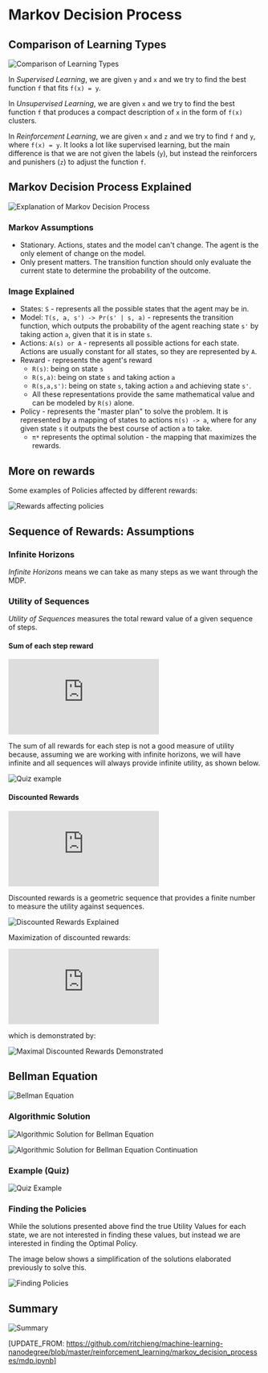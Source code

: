 # Markov Decision Process

## Comparison of Learning Types

![Comparison of Learning Types](images/comparison-types-learning.png)

In *Supervised Learning*, we are given `y` and `x` and we try to find the best function `f` that fits `f(x) = y`.

In *Unsupervised Learning*, we are given `x` and we try to find the best function `f` that produces a compact description of `x` in the form of `f(x)` clusters.

In *Reinforcement Learning*, we are given `x` and `z` and we try to find `f` and `y`, where `f(x) = y`. It looks a lot like supervised learning, but the main difference is that we are not given the labels (`y`), but instead the reinforcers and punishers (`z`) to adjust the function `f`.

## Markov Decision Process Explained

![Explanation of Markov Decision Process](images/markov-decision-process.png)

### Markov Assumptions
- Stationary. Actions, states and the model can't change. The agent is the only element of change on the model.
- Only present matters. The transition function should only evaluate the current state to determine the probability of the outcome.

### Image Explained

- States: `S` - represents all the possible states that the agent may be in.
- Model: `T(s, a, s') -> Pr(s' | s, a)` - represents the transition function, which outputs the probability of the agent reaching state `s'` by taking action `a`, given that it is in state `s`.
- Actions: `A(s) or A` - represents all possible actions for each state. Actions are usually constant for all states, so they are represented by `A`.
- Reward  - represents the agent's reward
    - `R(s)`: being on state `s`
    - `R(s,a)`: being on state `s` and taking action `a`
    - `R(s,a,s')`:  being on state `s`, taking action `a` and achieving state `s'`.
    - All these representations provide the same mathematical value and can be modeled by `R(s)` alone.
- Policy - represents the "master plan" to solve the problem. It is represented by a mapping of states to actions `π(s) -> a`, where for any given state `s` it outputs the best course of action `a` to take.
    - `π*` represents the optimal solution - the mapping that maximizes the rewards.

## More on rewards

Some examples of Policies affected by different rewards:

![Rewards affecting policies](images/more-rewards.png)

## Sequence of Rewards: Assumptions

### Infinite Horizons

*Infinite Horizons* means we can take as many steps as we want through the MDP.

### Utility of Sequences

*Utility of Sequences* measures the total reward value of a given sequence of steps.

#### Sum of each step reward

![Sum of each step reward](http://latex.codecogs.com/gif.latex?$$%5Csum_%7Bt=0%7D%5E%7B%5Cinfty%7DR(S_t))

The sum of all rewards for each step is not a good measure of utility because, assuming we are working with infinite horizons, we will have infinite and all sequences will always provide infinite utility, as shown below.

![Quiz example](images/utility-quiz-infinite.png)

#### Discounted Rewards

![Discounted Rewards](http://latex.codecogs.com/gif.latex?$$%5Csum_%7Bt=0%7D%5E%7B%5Cinfty%7D%5Cgamma%5EtR(S_t))

Discounted rewards is a geometric sequence that provides a finite number to measure the utility against sequences.

![Discounted Rewards Explained](images/discounted-utility-rewards.png)

Maximization of discounted rewards:

![Maximal Discounted Rewards](http://latex.codecogs.com/gif.latex?$$%5Cfrac%7BR_%7Bmax%7D%7D%7B1-%5Cgamma%7D)

which is demonstrated by:

![Maximal Discounted Rewards Demonstrated](images/maximal-discounted-rewards.png)


## Bellman Equation

![Bellman Equation](images/bellman-equation.png)

### Algorithmic Solution

![Algorithmic Solution for Bellman Equation](images/solving-bellman-equation.png)

![Algorithmic Solution for Bellman Equation Continuation](images/solving-bellman-equation-2.png)

### Example (Quiz)

![Quiz Example](images/bellman-quiz-example.png)

### Finding the Policies

While the solutions presented above find the true Utility Values for each state, we are not interested in finding these values, but instead we are interested in finding the Optimal Policy.

The image below shows a simplification of the solutions elaborated previously to solve this.

![Finding Policies](images/finding-policies.png)



## Summary

![Summary](images/mdp-summary.png)

[UPDATE_FROM: https://github.com/ritchieng/machine-learning-nanodegree/blob/master/reinforcement_learning/markov_decision_processes/mdp.ipynb]
